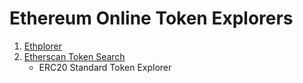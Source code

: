 Ethereum Online Token Explorers
===============================

1. [Ethplorer](https://ethplorer.io/)
2. [Etherscan Token Search](https://etherscan.io/token-search)
    - ERC20 Standard Token Explorer
